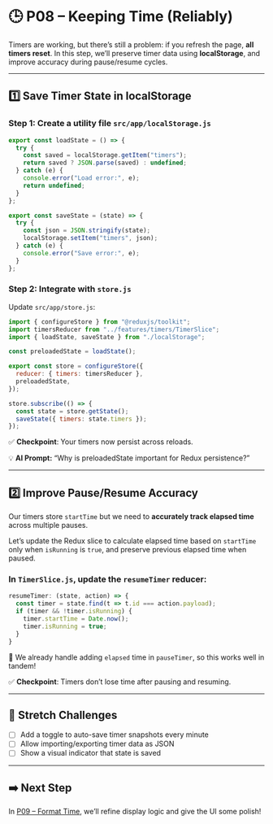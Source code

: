 # 🕒 P08 – Keeping Time (Reliably)

Timers are working, but there’s still a problem: if you refresh the page, **all timers reset**. In this step, we’ll preserve timer data using **localStorage**, and improve accuracy during pause/resume cycles.

---

## 1️⃣ Save Timer State in localStorage

### Step 1: Create a utility file `src/app/localStorage.js`
```js
export const loadState = () => {
  try {
    const saved = localStorage.getItem("timers");
    return saved ? JSON.parse(saved) : undefined;
  } catch (e) {
    console.error("Load error:", e);
    return undefined;
  }
};

export const saveState = (state) => {
  try {
    const json = JSON.stringify(state);
    localStorage.setItem("timers", json);
  } catch (e) {
    console.error("Save error:", e);
  }
};
```

### Step 2: Integrate with `store.js`
Update `src/app/store.js`:
```js
import { configureStore } from "@reduxjs/toolkit";
import timersReducer from "../features/timers/TimerSlice";
import { loadState, saveState } from "./localStorage";

const preloadedState = loadState();

export const store = configureStore({
  reducer: { timers: timersReducer },
  preloadedState,
});

store.subscribe(() => {
  const state = store.getState();
  saveState({ timers: state.timers });
});
```

✅ **Checkpoint**: Your timers now persist across reloads.

💡 **AI Prompt:** “Why is preloadedState important for Redux persistence?”

---

## 2️⃣ Improve Pause/Resume Accuracy
Our timers store `startTime` but we need to **accurately track elapsed time** across multiple pauses.

Let’s update the Redux slice to calculate elapsed time based on `startTime` only when `isRunning` is `true`, and preserve previous elapsed time when paused.

### In `TimerSlice.js`, update the `resumeTimer` reducer:
```js
resumeTimer: (state, action) => {
  const timer = state.find(t => t.id === action.payload);
  if (timer && !timer.isRunning) {
    timer.startTime = Date.now();
    timer.isRunning = true;
  }
}
```

🧠 We already handle adding `elapsed` time in `pauseTimer`, so this works well in tandem!

✅ **Checkpoint**: Timers don’t lose time after pausing and resuming.

---

## 🧠 Stretch Challenges
- [ ] Add a toggle to auto-save timer snapshots every minute
- [ ] Allow importing/exporting timer data as JSON
- [ ] Show a visual indicator that state is saved

---

## ➡️ Next Step
In [P09 – Format Time](09-Adding-Styles-and-Polish.md), we’ll refine display logic and give the UI some polish!